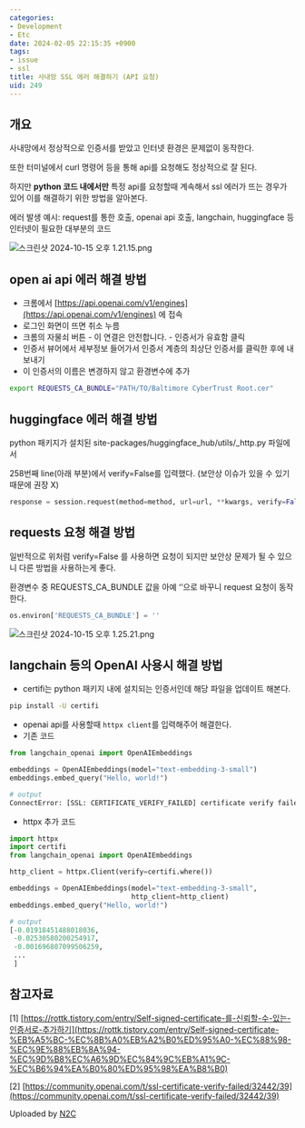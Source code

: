 ```yaml
---
categories:
- Development
- Etc
date: 2024-02-05 22:15:35 +0900
tags:
- issue
- ssl
title: 사내망 SSL 에러 해결하기 (API 요청)
uid: 249
---
```


## 개요

사내망에서 정상적으로 인증서를 받았고 인터넷 환경은 문제없이 동작한다.

또한 터미널에서 curl 명령어 등을 통해 api를 요청해도 정상적으로 잘 된다.

하지만 **python 코드 내에서만** 특정 api를 요청할때 계속해서 ssl 에러가 뜨는 경우가 있어 이를 해결하기 위한 방법을 알아본다.

에러 발생 예시: request를 통한 호출, openai api 호출, langchain, huggingface 등 인터넷이 필요한 대부분의 코드

![스크린샷 2024-10-15 오후 1.21.15.png](https://i.imgur.com/ecA6oSM.png)

## open ai api 에러 해결 방법

- 크롬에서 [https://api.openai.com/v1/engines](https://api.openai.com/v1/engines) 에 접속
- 로그인 화면이 뜨면 취소 누름
- 크롬의 자물쇠 버튼 - 이 연결은 안전합니다. - 인증서가 유효함 클릭
- 인증서 뷰어에서 세부정보 들어가서 인증서 계층의 최상단 인증서를 클릭한 후에 내보내기
- 이 인증서의 이름은 변경하지 않고 환경변수에 추가

```bash
export REQUESTS_CA_BUNDLE="PATH/TO/Baltimore CyberTrust Root.cer"
```

## huggingface 에러 해결 방법

python 패키지가 설치된 site-packages/huggingface_hub/utils/_http.py 파일에서

258번째 line(아래 부분)에서 verify=False를 입력했다. (보안상 이슈가 있을 수 있기 때문에 권장 X)

```python
response = session.request(method=method, url=url, **kwargs, verify=False)
```

## requests 요청 해결 방법

일반적으로 위처럼 verify=False 를 사용하면 요청이 되지만 보안상 문제가 될 수 있으니 다른 방법을 사용하는게 좋다.

환경변수 중 REQUESTS_CA_BUNDLE 값을 아예 ‘’으로 바꾸니 request 요청이 동작한다.

```python
os.environ['REQUESTS_CA_BUNDLE'] = ''
```

![스크린샷 2024-10-15 오후 1.25.21.png](https://i.imgur.com/zFoaAnK.png)

## langchain 등의 OpenAI 사용시 해결 방법

- certifi는 python 패키지 내에 설치되는 인증서인데 해당 파일을 업데이트 해본다.

```bash
pip install -U certifi
```

- openai api를 사용할때 `httpx client`를 입력해주어 해결한다.
- 기존 코드

```python
from langchain_openai import OpenAIEmbeddings

embeddings = OpenAIEmbeddings(model="text-embedding-3-small")
embeddings.embed_query("Hello, world!")
```

```python
# output
ConnectError: [SSL: CERTIFICATE_VERIFY_FAILED] certificate verify failed: unable to get local issuer certificate (_ssl.c:1006)
```

- httpx 추가 코드

```python
import httpx
import certifi
from langchain_openai import OpenAIEmbeddings

http_client = httpx.Client(verify=certifi.where())

embeddings = OpenAIEmbeddings(model="text-embedding-3-small",
                              http_client=http_client)
embeddings.embed_query("Hello, world!")
```

```python
# output
[-0.01918451488018036,
 -0.02530580200254917,
 -0.001696807099506259,
 ...
 ]
```

## 참고자료

[1] [https://rottk.tistory.com/entry/Self-signed-certificate-를-신뢰할-수-있는-인증서로-추가하기](https://rottk.tistory.com/entry/Self-signed-certificate-%EB%A5%BC-%EC%8B%A0%EB%A2%B0%ED%95%A0-%EC%88%98-%EC%9E%88%EB%8A%94-%EC%9D%B8%EC%A6%9D%EC%84%9C%EB%A1%9C-%EC%B6%94%EA%B0%80%ED%95%98%EA%B8%B0)

[2] [https://community.openai.com/t/ssl-certificate-verify-failed/32442/39](https://community.openai.com/t/ssl-certificate-verify-failed/32442/39)

Uploaded by [N2C](https://github.com/jmjeon2/Notion2Chirpy)